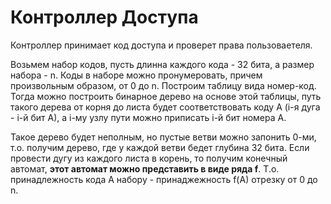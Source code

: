 # Контроллер Доступа

Контроллер принимает код доступа и проверет права пользоваетеля.

Возьмем набор кодов, пусть длинна каждого кода - 32 бита, а размер набора - n. Коды в наборе можно пронумеровать, причем произвольным образом, от 0 до n. Построим таблицу вида номер-код. Тогда можно построить бинарное дерево на основе этой таблицы, путь такого дерева от корня до листа будет соответствовать коду A (i-я дуга - i-й бит A), а i-му узлу пути можно приписать i-й бит номера A. 

Такое дерево будет неполным, но пустые ветви можно запонить 0-ми, т.о. получим дерево, где у каждой ветви бедет глубина 32 бита. Если провести дугу из каждого листа в корень, то получим конечный автомат, **этот автомат можно представить в виде ряда f**.
Т.о. принадлежность кода A набору - принаджежность f(A) отрезку от 0 до n.
